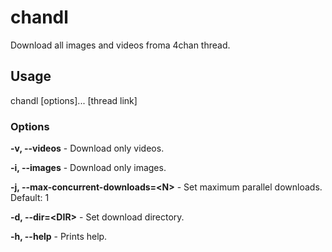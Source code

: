 # chandl

Download all images and videos froma 4chan thread.

## Usage

chandl [options]... [thread link]

### Options

**-v, --videos** - Download only videos.

**-i, --images** - Download only images.

**-j, --max-concurrent-downloads=\<N\>** - Set maximum parallel downloads. Default: 1

**-d, --dir=\<DIR\>** - Set download directory.

**-h, --help** - Prints help.
